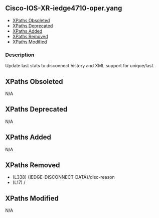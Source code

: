 ## Cisco-IOS-XR-iedge4710-oper.yang

- [XPaths Obsoleted](#xpaths-obsoleted)
- [XPaths Deprecated](#xpaths-deprecated)
- [XPaths Added](#xpaths-added)
- [XPaths Removed](#xpaths-removed)
- [XPaths Modified](#xpaths-modified)

### Description

Update last stats to disconnect history and  XML support for unique/last.

## XPaths Obsoleted

N/A

## XPaths Deprecated

N/A

## XPaths Added

N/A

## XPaths Removed

- (L338)	{IEDGE-DISCONNECT-DATA}/disc-reason
- (L17)	/

## XPaths Modified

N/A


